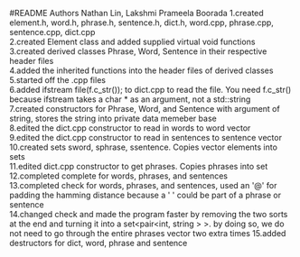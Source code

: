 #README Authors Nathan Lin, Lakshmi Prameela Boorada
1.created element.h, word.h, phrase.h, sentence.h, dict.h, word.cpp, phrase.cpp, sentence.cpp, dict.cpp  
2.created Element class and added supplied virtual void functions  
3.created derived classes Phrase, Word, Sentence in their respective header files  
4.added the inherited functions into the header files of derived classes  
5.started off the .cpp files  
6.added ifstream file(f.c\_str()); to dict.cpp to read the file. You need f.c\_str() because ifstream takes a char * as an argument, not a std::string  
7.created constructors for Phrase, Word, and Sentence with argument of string, stores the string into private data memeber base  
8.edited the dict.cpp constructor to read in words to word vector  
9.edited the dict.cpp constructor to read in sentences to sentence vector  
10.created sets sword, sphrase, ssentence. Copies vector elements into sets  
11.edited dict.cpp constructor to get phrases. Copies phrases into set  
12.completed complete for words, phrases, and sentences  
13.completed check for words, phrases, and sentences, used an '@' for padding 
the hamming distance because a ' ' could be part of a phrase or sentence  
14.changed check and made the program faster by removing the two sorts at the end and turning it into a set<pair<int, string > >.  by doing so, we do not need to go through the entire phrases vector two extra times 
15.added destructors for dict, word, phrase and sentence   
